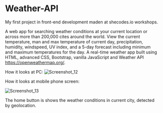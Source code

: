 # Weather-API
My first project in front-end development maden at shecodes.io workshops.

A web app for searching weather conditions at your current location or across more than 200,000 cites around the world. View the current temperature, man and max temperature of current day, precipitation, humidity, windspeed, UV index, and a 5-day forecast including minimum and maximum temperatures for the day.
A real-time weather app built using HTML, advanced CSS, Bootstrap, vanilla JavaScript and Weather API https://openweathermap.org/. 

How it looks at PC:
![Screenshot_12](https://user-images.githubusercontent.com/49239848/175608111-6f9bc2e8-fc07-40ee-9716-de1c4894d731.png)

How it looks at mobile phone screen:

![Screenshot_13](https://user-images.githubusercontent.com/49239848/175608476-d7d9c721-b4be-4337-8f3c-ef8ab72d7747.png)

The home button is shows the weather conditions in current city, detected by geolocation.


